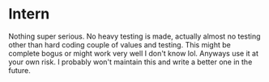 # Intern

Nothing super serious. No heavy testing is made, actually almost no testing
other than hard coding couple of values and testing. This might be complete bogus
or might work very well I don't know lol. Anyways use it at your own risk. I probably
won't maintain this and write a better one in the future.
